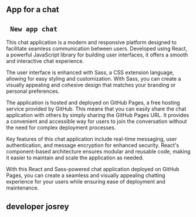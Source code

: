 ## App for a chat

## ` New app chat`

This chat application is a modern and responsive platform designed to facilitate seamless communication between users. Developed using React, a powerful JavaScript library for building user interfaces, it offers a smooth and interactive chat experience.

The user interface is enhanced with Sass, a CSS extension language, allowing for easy styling and customization. With Sass, you can create a visually appealing and cohesive design that matches your branding or personal preferences.

The application is hosted and deployed on GitHub Pages, a free hosting service provided by GitHub. This means that you can easily share the chat application with others by simply sharing the GitHub Pages URL. It provides a convenient and accessible way for users to join the conversation without the need for complex deployment processes.

Key features of this chat application include real-time messaging, user authentication, and message encryption for enhanced security. React's component-based architecture ensures modular and reusable code, making it easier to maintain and scale the application as needed.

With this React and Sass-powered chat application deployed on GitHub Pages, you can create a seamless and visually appealing chatting experience for your users while ensuring ease of deployment and maintenance.

## developer josrey 